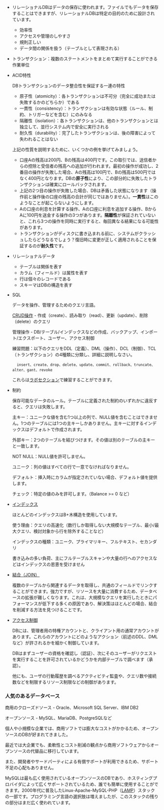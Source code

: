 * リレーショナルDBはデータの保存に使われます。ファイルでもデータを保存することはできますが、リレーショナルDBは特定の目的のために設計されています。
    * 効率性
    * アクセスや管理のしやすさ
    * 規則正しい
    * データ間の関係を扱う（テーブルとして表現される）

* トランザクション：複数のステートメントをまとめて実行することができる作業単位

* ACID特性

    DBトランザクションのデータ整合性を保証する一連の特性

    * 原子性（atomicity）：各トランザクションは不可分（完全に成功または失敗するかのどちらか）である
    * 一貫性（consistency）：トランザクションは有効な状態（ルール、制約、トリガーなどを含む）にのみなる
    * 隔離性（isolation）：各トランザクションは、他のトランザクションとは独立して、並行システム内で安全に実行される
    * 耐久性（durability）：完了したトランザクションは、後の障害によって失われることはない

	上記の性質を説明するために、いくつかの例を挙げてみましょう。

    * 口座Aの残高は200円、Bの残高は400円です。この取引では、送信者からの控除と受信者の残高への追加が行われます。最初の操作が成功し、2番目の操作が失敗した場合、Aの残高は100円で、Bの残高は500円ではなく400円となります。DBの**原子性**により、この部分的に失敗したトランザクションは確実にロールバックされます。
    * 上記の2つ目の操作が失敗した場合、DBは矛盾した状態になります（操作前と操作後の口座の残高の合計が同じではありません）。**一貫性**はこのようなことが起こらないようにします。
    * Aの口座の利息を計算する操作、Aの口座に利息を追加する操作、BからAに100円を送金する操作の3つがあります。**隔離性**が保証されていないと、これら3つの操作を同時に実行すると、毎回異なる結果になる可能性があります。
    * トランザクションがディスクに書き込まれる前に、システムがクラッシュしたらどうなるでしょう？復旧時に変更が正しく適用されることを保証するのが**耐久性**です。

* リレーショナルデータ
    * テーブルは関係を表す
    * カラム（フィールド）は属性を表す
    * 行は個々のレコードである
    * スキーマはDBの構造を表す

* SQL

    データを操作、管理するためのクエリ言語。

    [CRUD操作](https://stackify.com/what-are-crud-operations/) - 作成（create）、読み取り（read）、更新（update）、削除（delete）のクエリ

    管理操作 - DB/テーブル/インデックスなどの作成、バックアップ、インポート/エクスポート、ユーザー、アクセス制御

    練習問題：以下のクエリをDDL（定義）、DML（操作）、DCL（制御）、TCL（トランザクション）の4種類に分類し、詳細に説明しなさい。

        insert、create、drop、delete、update、commit、rollback、truncate、alter、gant、revoke

    これらは[ラボセクション](/databases_sql/lab/)で練習することができます。



* 制約

    保存可能なデータのルール。テーブルに定義された制約のいずれかに違反すると、クエリは失敗します。


	主キー：ユニークな値を含む1つ以上の列で、NULL値を含むことはできません。1つのテーブルには1つの主キーしかありません。主キーに対するインデックスはデフォルトで作成されます。

    外部キー：2つのテーブルを結びつけます。その値は別のテーブルの主キーと一致します。
    
	NOT NULL：NULL値を許可しません。
	
    ユニーク：列の値はすべての行で一意でなければなりません。  
	
    デフォルト：挿入時にカラムが指定されていない場合、デフォルト値を提供します。  
    
    チェック：特定の値のみを許可します。（Balance >= 0 など）



* [インデックス](https://datageek.blog/en/2018/06/05/rdbms-basics-indexes-and-clustered-indexes/)

	ほとんどのインデックスはB+木構造を使用しています。

	使う理由：クエリの高速化（数行しか取得しない大規模なテーブル、最小/最大クエリ、検討対象から行を除外することなど）

	インデックスの種類：ユニーク、プライマリキー、フルテキスト、セカンダリ

	書き込みの多い負荷、主にフルテーブルスキャンや大量の行へのアクセスなどはインデックスの恩恵を受けません



* [結合（JOIN）](https://www.sqlservertutorial.net/sql-server-basics/sql-server-joins/)

	複数のテーブルから関連するデータを取得し、共通のフィールドでリンクすることができます。強力ですが、リソースを大量に消費するため、データベースの拡張が難しくなります。これは、大規模なクエリを実行したときにパフォーマンスが低下する多くの原因であり、解決策はほとんどの場合、結合を削減する方法を見つけることです。



* [アクセス制御](https://dev.mysql.com/doc/refman/8.0/en/access-control.html)

	DBには、管理者用の特権アカウントと、クライアント用の通常アカウントがあります。これらのアカウントにどのようなアクション（前述のDDL、DMLなど）が許されるかを細かく制御しています。

	DBはまずユーザーの資格を確認し（認証）、次にそのユーザーがリクエストを実行することを許可されているかどうかを内部テーブルで調べます（承認）。

	他にも、ユーザの行動履歴を調べるアクティビティ監査や、クエリ数や接続数などを制限するリソース制限などの制御があります。


### 人気のあるデータベース

商用のクローズドソース - Oracle、Microsoft SQL Server、IBM DB2

オープンソース - MySQL、MariaDB、PostgreSQLなど

個人や小規模な企業では、商用ソフトでは膨大なコストがかかるため、オープンソースのDBが好まれてきました。

最近では大企業でも、柔軟性とコスト削減の観点から商用ソフトウェアからオープンソースの代替品に移行しています。

また、開発者やサードパーティによる有償サポートが利用できるため、サポート不足の心配もありません。

MySQLは最も広く使用されているオープンソースのDBであり、ホスティングプロバイダによって広くサポートされているため、誰でも簡単に使用することができます。2000年代に普及したLinux-Apache-MySQL-PHP（[LAMP](https://ja.wikipedia.org/wiki/LAMP_(%E3%82%BD%E3%83%95%E3%83%88%E3%82%A6%E3%82%A7%E3%82%A2%E3%83%90%E3%83%B3%E3%83%89%E3%83%AB))）スタックの一部です。プログラミング言語の選択肢は増えましたが、このスタックの残りの部分はまだ広く使われています。
